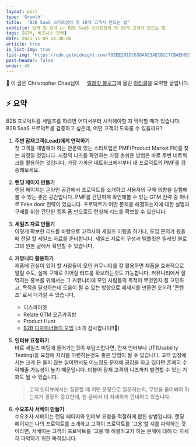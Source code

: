 ```yaml
---
layout: post
type: 'Growth'
title:  'B2B SaaS 스타트업이 첫 10개 고객사 만드는 법'
subtitle: 번역 및 요약 👉 B2B SaaS 스타트업이 첫 10개 고객사 만드는 법
tags: [GTM, 비즈니스 전략]
date: 2021-11-09 14:30:00
article: true
is_list-img: true
list-img: 'https://cdn.getmidnight.com/785EE201DC63DAAE3AECB2C7CBAE60D3/size/w1000/2021/11/first_ten_customers.png'
post-header: false
order: 49
---
```


<p class="text-gray">
 🔗 이 글은 Christopher Chae님이 <a href='https://blog.relate.kr/' target='blank' rel='nofollow' id='outlink1' onclick='clickedOutlink(outlink1)'><img src='https://www.google.com/s2/favicons?sz=64&domain=https://blog.relate.kr/' style='display:inline; height: 1em; position: relative; bottom: -2px; margin-right: 2px;'>릴레잇 블로그</a>에 올린 <a href='https://blog.relate.kr/first-ten-customers/' target='blank' rel='nofollow' id='outlink2' onclick='clickedOutlink(outlink2)'>아티클</a>을 요약한 글입니다.
</p>

## ⚡️ 요약

B2B 프로덕트를 세일즈를 하려면 어디서부터 시작해야할 지 막막할 때가 있습니다. B2B SaaS 프로덕트를 검증하고 싶은데, 어떤 고객이 도와줄 수 있을까요?

1. **주변 잠재고객(Lead)에게 연락하기**  
    첫 고객을 개발해야 하는 관문에 있는 스타트업은 PMF(Product Market Fit)를 찾는 과정일 것입니다. 시장의 니즈를 확인하는 가장 손쉬운 방법은 바로 주변 네트워크를 활용하는 것입니다. 가장 가까운 네트워크에서부터 내 프로덕트의 PMF를 검증해보세요.

2. **랜딩 페이지 만들기**  
    랜딩 페이지는 온라인 공간에서 프로덕트를 소개하고 사용자의 구매 의향을 실험해볼 수 있는 좋은 공간입니다. PMF를 간단하게 확인해볼 수 있는 GTM 전략 중 하나로 Fake door 전략이 있습니다. 프로덕트가 어떤 문제를 해결하는지에 대한 설명과 구매를 위한 간단한 등록 폼 만으로도 런칭해 리드를 확보할 수 있습니다.

3. **세일즈 자료 만들기**  
    이렇게 확보한 리드를 바탕으로 고객사와 세일즈 미팅을 하거나, 도입 문의가 왔을 때 전달 할 세일즈 자료를 준비합니다. 세일즈 자료의 구성과 템플릿은 릴레잇 블로그의 원본 글에서 확인할 수 있습니다.

4. **커뮤니티 활용하기**  
    제품에 관심이 있어 할 사람들이 모인 커뮤니티를 잘 활용하면 제품을 효과적으로 알릴 수도, 실제 구매로 이어질 리드를 확보하는것도 가능합니다. 커뮤니티에서 잘 먹히는 홍보를 위해서는 그 커뮤니티에 모인 사람들의 목적이 무엇인지 잘 고민하고, 목적을 달성하는데 도움이 될 수 있는 방향으로 메세지를 만들면 오히려 '콘텐츠' 로서 다가갈 수 있습니다.

    * 디스콰이엇
    * Relate GTM 오픈카톡방
    * Product Hunt
    * <a href='https://b2b-designers.space/' target='blank' rel='nofollow' id='outlink3' onclick='clickedOutlink(outlink3)'>B2B 디자이너들의 모임</a> (소개 감사합니다!!🙏)  
<figcaption></figcaption>
  
5. **인터뷰 요청하기**  
    바로 세일즈 미팅에 들어가는것이 부담스럽다면, 먼저 인터뷰나 UT(Usability Testing)을 요청해 자리를 마련하는것도 좋은 방법이 될 수 있습니다. 고객 입장에서는 크게 돈 들지 않는 일이면서도 어느정도 문제에 공감을 하고 있다면 흔쾌히 수락해줄 가능성이 높기 때문입니다. 더불어 잠재 고객의 니즈까지 발견할 수 있는 기회도 될 수 있습니다.

    > 고객 인터뷰에서는 질문할 때 어떤 문장으로 질문하는지, 무엇을 물어봐야 하는지가 굉장히 중요한데, 원 글에서 더 자세하게 안내하고 있습니다.

6. **수요조사 서베이 만들기**  
    수요조사 서베이는 랜딩 페이지와 인터뷰 요청을 적절하게 합친 방법입니다. 랜딩 페이지는 나의 프로덕트를 소개하고 고객이 프로덕트를 '고용'할 지를 파악하는 것이라면, 서베이는 고객이 프로덕트를 '고용'해 해결하고자 하는 문제에 대해 더 자세히 파악하기 위한 목적입니다.